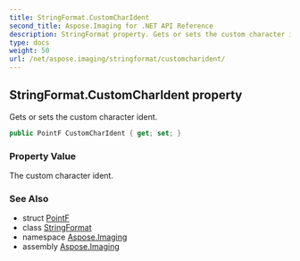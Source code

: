 ```yaml
---
title: StringFormat.CustomCharIdent
second_title: Aspose.Imaging for .NET API Reference
description: StringFormat property. Gets or sets the custom character ident
type: docs
weight: 50
url: /net/aspose.imaging/stringformat/customcharident/
---
```

## StringFormat.CustomCharIdent property

Gets or sets the custom character ident.

```csharp
public PointF CustomCharIdent { get; set; }
```

### Property Value

The custom character ident.

### See Also

* struct [PointF](../../pointf/)
* class [StringFormat](../)
* namespace [Aspose.Imaging](../../stringformat/)
* assembly [Aspose.Imaging](../../../)


